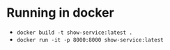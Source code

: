 # Running in docker
* `docker build -t show-service:latest .`
* `docker run -it -p 8000:8000 show-service:latest`